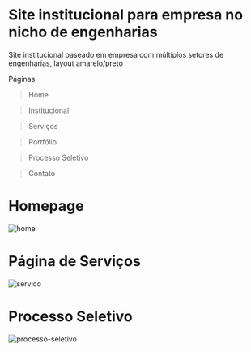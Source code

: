 # Site institucional para empresa no nicho de engenharias

Site institucional baseado em empresa com múltiplos setores de engenharias, layout amarelo/preto

Páginas

> Home

> Institucional

> Serviços

> Portfólio

> Processo Seletivo

> Contato

# **Homepage**

![home](https://user-images.githubusercontent.com/40843169/66368501-dde5a580-e96e-11e9-85e3-175a9414077f.png)

# **Página de Serviços**

![servico](https://user-images.githubusercontent.com/40843169/66790957-5f39bc80-eec8-11e9-9146-37982d4d01ad.png)


# **Processo Seletivo**

![processo-seletivo](https://user-images.githubusercontent.com/40843169/66368668-7bd97000-e96f-11e9-8d51-6c1624d5b4a9.png)


